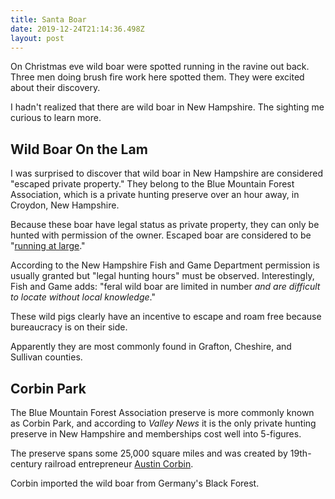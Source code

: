 ```yaml
---
title: Santa Boar
date: 2019-12-24T21:14:36.498Z
layout: post
---
```

On Christmas eve wild boar were spotted running in the ravine out back. Three men doing brush fire work here spotted them. They were excited about their discovery. 

I hadn't realized that there are wild boar in New Hampshire. The sighting me curious to learn more. 

## Wild Boar On the Lam

I was surprised to discover that wild boar in New Hampshire are considered "escaped private property." They belong to the Blue Mountain Forest Association, which is a private hunting preserve over an hour away, in Croydon, New Hampshire.

Because these boar have legal status as private property, they can only be hunted with permission of the owner. Escaped boar are considered to be "[running at large](http://www.gencourt.state.nh.us/rsa/html/xlv/467/467-mrg.htm)."

According to the New Hampshire Fish and Game Department permission is usually granted but "legal hunting hours" must be observed. Interestingly, Fish and Game adds: "feral wild boar are limited in number *and are difficult to locate without local knowledge*."

These wild pigs clearly have an incentive to escape and roam free because bureaucracy is on their side. 

Apparently they are most commonly found in Grafton, Cheshire, and Sullivan counties. 

## Corbin Park

The Blue Mountain Forest Association preserve is more commonly known as Corbin Park, and according to *Valley News* it is the only private hunting preserve in New Hampshire and memberships cost well into 5-figures. 

The preserve spans some 25,000 square miles and was created by 19th-century railroad entrepreneur [Austin Corbin](https://web.archive.org/web/20071001001801/http://www.newsday.com/community/guide/lihistory/ny-history_motion_rail1%2C0%2C5977066.story?coll=ny-lihistory-navigation). 

Corbin imported the wild boar from Germany's Black Forest.